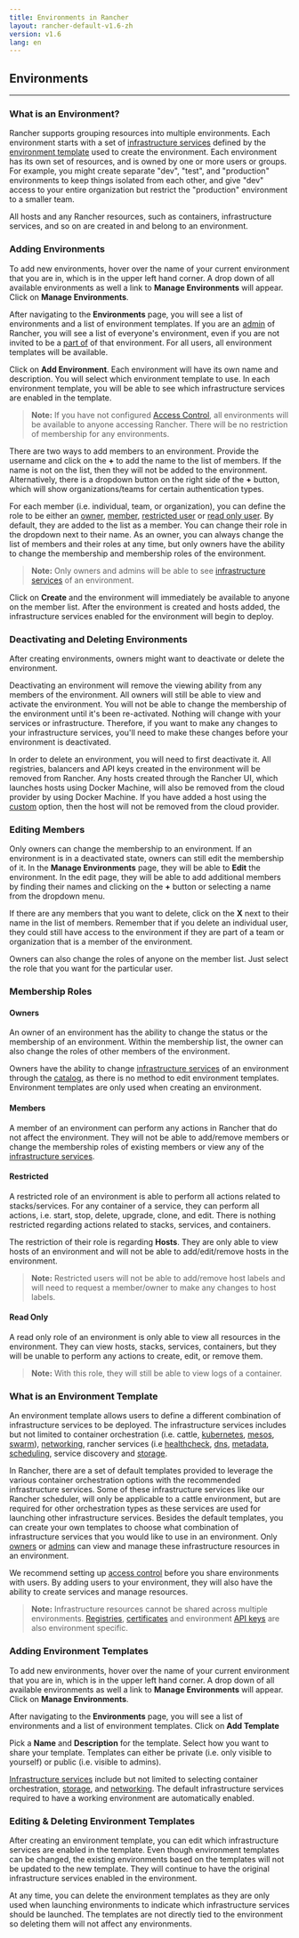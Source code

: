 ```yaml
---
title: Environments in Rancher
layout: rancher-default-v1.6-zh
version: v1.6
lang: en
---
```


## Environments
---

### What is an Environment?

Rancher supports grouping resources into multiple environments. Each environment starts with a set of [infrastructure services]({{site.baseurl}}/rancher/{{page.version}}/{{page.lang}}/rancher-services/) defined by the [environment template](#what-is-an-environment-template) used to create the environment. Each environment has its own set of resources, and is owned by one or more users or groups. For example, you might create separate "dev", "test", and "production" environments to keep things isolated from each other, and give "dev" access to your entire organization but restrict the "production" environment to a smaller team.

All hosts and any Rancher resources, such as containers, infrastructure services, and so on are created in and belong to an environment.

### Adding Environments

To add new environments, hover over the name of your current environment that you are in, which is in the upper left hand corner. A drop down of all available environments as well a link to **Manage Environments** will appear. Click on **Manage Environments**.

After navigating to the **Environments** page, you will see a list of environments and a list of environment templates. If you are an [admin]({{site.baseurl}}/rancher/{{page.version}}/{{page.lang}}/configuration/accounts/#admin) of Rancher, you will see a list of everyone's environment, even if you are not invited to be a [part of]({{site.baseurl}}/rancher/{{page.version}}/{{page.lang}}/environments/#membership-roles) of that environment. For all users, all environment templates will be available.

Click on **Add Environment**. Each environment will have its own name and description. You will select which environment template to use. In each environment template, you will be able to see which infrastructure services are enabled in the template.

> **Note:** If you have not configured [Access Control]({{site.baseurl}}/rancher/{{page.version}}/{{page.lang}}/configuration/access-control/), all environments will be available to anyone accessing Rancher. There will be no restriction of membership for any environments.

There are two ways to add members to an environment. Provide the username and click on the **+** to add the name to the list of members. If the name is not on the list, then they will not be added to the environment. Alternatively, there is a dropdown button on the right side of the **+** button, which will show organizations/teams for certain authentication types.

For each member (i.e. individual, team, or organization), you can define the role to be either an [owner](#owners), [member](#members), [restricted user](#restricted) or [read only user](#read-only). By default, they are added to the list as a member. You can change their role in the dropdown next to their name. As an owner, you can always change the list of members and their roles at any time, but only owners have the ability to change the membership and membership roles of the environment.

> **Note:** Only owners and admins will be able to see [infrastructure services]({{site.baseurl}}/rancher/{{page.version}}/{{page.lang}}/rancher-services/) of an environment.

Click on **Create** and the environment will immediately be available to anyone on the member list. After the environment is created and hosts added, the infrastructure services enabled for the environment will begin to deploy.

### Deactivating and Deleting Environments

After creating environments, owners might want to deactivate or delete the environment.

Deactivating an environment will remove the viewing ability from any members of the environment. All owners will still be able to view and activate the environment. You will not be able to change the membership of the environment until it's been re-activated. Nothing will change with your services or infrastructure. Therefore, if you want to make any changes to your infrastructure services, you'll need to make these changes before your environment is deactivated.

In order to delete an environment, you will need to first deactivate it. All registries, balancers and API keys created in the environment will be removed from Rancher. Any hosts created through the Rancher UI, which launches hosts using Docker Machine, will also be removed from the cloud provider by using Docker Machine. If you have added a host using the [custom]({{site.baseurl}}/rancher/{{page.version}}/{{page.lang}}/hosts/custom/) option, then the host will not be removed from the cloud provider.

### Editing Members

Only owners can change the membership to an environment. If an environment is in a deactivated state, owners can still edit the membership of it. In the **Manage Environments** page, they will be able to **Edit** the environment. In the edit page, they will be able to add additional members by finding their names and clicking on the **+** button or selecting a name from the dropdown menu.

If there are any members that you want to delete, click on the **X** next to their name in the list of members. Remember that if you delete an individual user, they could still have access to the environment if they are part of a team or organization that is a member of the environment.  

Owners can also change the roles of anyone on the member list. Just select the role that you want for the particular user.

### Membership Roles

#### Owners

An owner of an environment has the ability to change the status or the membership of an environment. Within the membership list, the owner can also change the roles of other members of the environment.

Owners have the ability to change [infrastructure services]({{site.baseurl}}/rancher/{{page.version}}/{{page.lang}}/rancher-services/) of an environment through the [catalog]({{site.baseurl}}/rancher/{{page.version}}/{{page.lang}}/catalog), as there is no method to edit environment templates. Environment templates are only used when creating an environment.

#### Members

A member of an environment can perform any actions in Rancher that do not affect the environment. They will not be able to add/remove members or change the membership roles of existing members or view any of the [infrastructure services]({{site.baseurl}}/rancher/{{page.version}}/{{page.lang}}/rancher-services/).

#### Restricted

A restricted role of an environment is able to perform all actions related to stacks/services. For any container of a service, they can perform all actions, i.e. start, stop, delete, upgrade, clone, and edit. There is nothing restricted regarding actions related to stacks, services, and containers.

The restriction of their role is regarding **Hosts**. They are only able to view hosts of an environment and will not be able to add/edit/remove hosts in the environment.

> **Note:** Restricted users will not be able to add/remove host labels and will need to request a member/owner to make any changes to host labels.

#### Read Only

A read only role of an environment is only able to view all resources in the environment. They can view hosts, stacks, services, containers, but they will be unable to perform any actions to create, edit, or remove them.

> **Note:** With this role, they will still be able to view logs of a container.

### What is an Environment Template

An environment template allows users to define a different combination of infrastructure services to be deployed. The infrastructure services includes but not limited to container orchestration (i.e. cattle, [kubernetes]({{site.baseurl}}/rancher/{{page.version}}/{{page.lang}}/kubernetes/), [mesos]({{site.baseurl}}/rancher/{{page.version}}/{{page.lang}}/mesos/), [swarm]({{site.baseurl}}/rancher/{{page.version}}/{{page.lang}}/swarm/)), [networking]({{site.baseurl}}/rancher/{{page.version}}/{{page.lang}}/rancher-services/networking/), rancher services (i.e [healthcheck]({{site.baseurl}}/rancher/{{page.version}}/{{page.lang}}/cattle/health-checks), [dns]({{site.baseurl}}/rancher/{{page.version}}/{{page.lang}}/rancher-services/dns-service/), [metadata]({{site.baseurl}}/rancher/{{page.version}}/{{page.lang}}/rancher-services/metadata/), [scheduling]({{site.baseurl}}/rancher/{{page.version}}/{{page.lang}}/cattle/scheduling/), service discovery and [storage]({{site.baseurl}}/rancher/{{page.version}}/{{page.lang}}/rancher-services/storage-service/).

In Rancher, there are a set of default templates provided to leverage the various container orchestration options with the recommended infrastructure services. Some of these infrastructure services like our Rancher scheduler, will only be applicable to a cattle environment, but are required for other orchestration types as these services are used for launching other infrastructure services. Besides the default templates, you can create your own templates to choose what combination of infrastructure services that you would like to use in an environment. Only [owners](#owners) or [admins]({{site.baseurl}}/rancher/{{page.version}}/{{page.lang}}/configuration/access-control/#admin) can view and manage these infrastructure resources in an environment.

We recommend setting up [access control]({{site.baseurl}}/rancher/{{page.version}}/{{page.lang}}/configuration/access-control/) before you share environments with users. By adding users to your environment, they will also have the ability to create services and manage resources.

> **Note:** Infrastructure resources cannot be shared across multiple environments. [Registries]({{site.baseurl}}/rancher/{{page.version}}/{{page.lang}}/environments/registries/), [certificates]({{site.baseurl}}/rancher/{{page.version}}/{{page.lang}}/environments/certificates/) and environment [API keys]({{site.baseurl}}/rancher/{{page.version}}/{{page.lang}}/api/api-keys/) are also environment specific.  

### Adding Environment Templates

To add new environments, hover over the name of your current environment that you are in, which is in the upper left hand corner. A drop down of all available environments as well a link to **Manage Environments** will appear. Click on **Manage Environments**.

After navigating to the **Environments** page, you will see a list of environments and a list of environment templates. Click on **Add Template**

Pick a **Name** and **Description** for the template. Select how you want to share your template. Templates can either be private (i.e. only visible to yourself) or public (i.e. visible to admins).

[Infrastructure services]({{site.baseurl}}/rancher/{{page.version}}/{{page.lang}}/rancher-services/) include but not limited to selecting container orchestration, [storage]({{site.baseurl}}/rancher/{{page.version}}/{{page.lang}}/rancher-services/storage-service/), and [networking]({{site.baseurl}}/rancher/{{page.version}}/{{page.lang}}/rancher-services/networking). The default infrastructure services required to have a working environment are automatically enabled.

### Editing & Deleting Environment Templates

After creating an environment template, you can edit which infrastructure services are enabled in the template. Even though environment templates can be changed, the existing environments based on the templates will not be updated to the new template. They will continue to have the original infrastructure services enabled in the environment.

At any time, you can delete the environment templates as they are only used when launching environments to indicate which infrastructure services should be launched. The templates are not directly tied to the environment so deleting them will not affect any environments.
